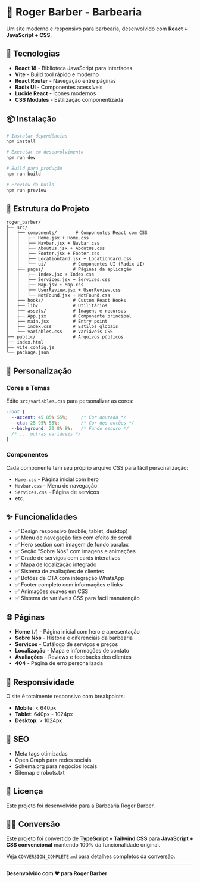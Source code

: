 # 💈 Roger Barber - Barbearia

Um site moderno e responsivo para barbearia, desenvolvido com **React + JavaScript + CSS**.

## 🚀 Tecnologias

- **React 18** - Biblioteca JavaScript para interfaces
- **Vite** - Build tool rápido e moderno
- **React Router** - Navegação entre páginas
- **Radix UI** - Componentes acessíveis
- **Lucide React** - Ícones modernos
- **CSS Modules** - Estilização componentizada

## 📦 Instalação

```bash
# Instalar dependências
npm install

# Executar em desenvolvimento
npm run dev

# Build para produção
npm run build

# Preview da build
npm run preview
```

## 📂 Estrutura do Projeto

```
roger_barber/
├── src/
│   ├── components/       # Componentes React com CSS
│   │   ├── Home.jsx + Home.css
│   │   ├── Navbar.jsx + Navbar.css
│   │   ├── AboutUs.jsx + AboutUs.css
│   │   ├── Footer.jsx + Footer.css
│   │   ├── LocationCard.jsx + LocationCard.css
│   │   └── ui/          # Componentes UI (Radix UI)
│   ├── pages/           # Páginas da aplicação
│   │   ├── Index.jsx + Index.css
│   │   ├── Services.jsx + Services.css
│   │   ├── Map.jsx + Map.css
│   │   ├── UserReview.jsx + UserReview.css
│   │   └── NotFound.jsx + NotFound.css
│   ├── hooks/           # Custom React Hooks
│   ├── lib/             # Utilitários
│   ├── assets/          # Imagens e recursos
│   ├── App.jsx          # Componente principal
│   ├── main.jsx         # Entry point
│   ├── index.css        # Estilos globais
│   └── variables.css    # Variáveis CSS
├── public/              # Arquivos públicos
├── index.html
├── vite.config.js
└── package.json
```

## 🎨 Personalização

### Cores e Temas

Edite `src/variables.css` para personalizar as cores:

```css
:root {
  --accent: 45 85% 55%;     /* Cor dourada */
  --cta: 25 95% 55%;        /* Cor dos botões */
  --background: 20 8% 8%;   /* Fundo escuro */
  /* ... outras variáveis */
}
```

### Componentes

Cada componente tem seu próprio arquivo CSS para fácil personalização:
- `Home.css` - Página inicial com hero
- `Navbar.css` - Menu de navegação
- `Services.css` - Página de serviços
- etc.

## ✨ Funcionalidades

- ✅ Design responsivo (mobile, tablet, desktop)
- ✅ Menu de navegação fixo com efeito de scroll
- ✅ Hero section com imagem de fundo paralax
- ✅ Seção "Sobre Nós" com imagens e animações
- ✅ Grade de serviços com cards interativos
- ✅ Mapa de localização integrado
- ✅ Sistema de avaliações de clientes
- ✅ Botões de CTA com integração WhatsApp
- ✅ Footer completo com informações e links
- ✅ Animações suaves em CSS
- ✅ Sistema de variáveis CSS para fácil manutenção

## 🌐 Páginas

- **Home** (`/`) - Página inicial com hero e apresentação
- **Sobre Nós** - História e diferenciais da barbearia
- **Serviços** - Catálogo de serviços e preços
- **Localização** - Mapa e informações de contato
- **Avaliações** - Reviews e feedbacks dos clientes
- **404** - Página de erro personalizada

## 📱 Responsividade

O site é totalmente responsivo com breakpoints:
- **Mobile**: < 640px
- **Tablet**: 640px - 1024px
- **Desktop**: > 1024px

## 🎯 SEO

- Meta tags otimizadas
- Open Graph para redes sociais
- Schema.org para negócios locais
- Sitemap e robots.txt

## 📝 Licença

Este projeto foi desenvolvido para a Barbearia Roger Barber.

## 👨‍💻 Conversão

Este projeto foi convertido de **TypeScript + Tailwind CSS** para **JavaScript + CSS convencional** mantendo 100% da funcionalidade original.

Veja `CONVERSION_COMPLETE.md` para detalhes completos da conversão.

---

**Desenvolvido com ❤️ para Roger Barber**
